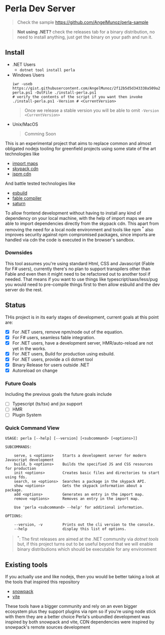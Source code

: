# Perla Dev Server

[esbuild]: https://esbuild.github.io/
[import maps]: https://github.com/WICG/import-maps
[fable compiler]: https://fable.io/
[saturn]: https://saturnframework.org/
[skypack cdn]: https://www.skypack.dev/
[jspm cdn]: https://jspm.org/docs/cdn

> Check the sample https://github.com/AngelMunoz/perla-sample

> **Not using .NET?** check the releases tab for a binary distribution, no need to install anything, just get the binary on your path and run it.

## Install

- .NET Users
    - `dotnet tool install perla`
- Windows Users
    ```pwsh
    iwr -useb https://gist.githubusercontent.com/AngelMunoz/2f12b5d5d343338a509a216868d2bc2e/raw/3602e5b7f172af2bbf790fb6e303305ec7442213/install-perla.ps1 -OutFile ./install-perla.ps1
    # verify the contents of the script if you want then invoke
    ./install-perla.ps1 -Version # <CurrentVersion>
    ```
    > Once we release a stable version you will be able to omit `-Version <CurrentVersion>`
- Unix/MacOS
    > Comming Soon   

This is an experimental project that aims to replace common and almost obligated nodejs tooling for greenfield projects using some state of the art technologies like

- [import maps]
- [skypack cdn]
- [jspm cdn]

And battle tested technologies like

- [esbuild]
- [fable compiler]
- [saturn]

To allow frontend development without having to install any kind of dependency on your local machine, with the help of import maps we are able to import dependencies directly from the skypack cdn. This apart from removing the need for a local node environment and tools like npm <sup>\*</sup> also improves security against npm compromised packages, since imports are handled via cdn the code is executed in the browser's sandbox.

### Downsides

This tool assumes you're using standard Html, CSS and Javascript (Fable for F# users), currently there's no plan to support transpilers other than Fable and even then it might need to be refactored out to another tool if needed. That means if you want to use things like typescript/sass/less/pug you would need to pre-compile things first to then allow esbuild and the dev server do the rest.

## Status

THis project is in its early stages of development, current goals at this point are:

- [x] For .NET users, remove npm/node out of the equation.
- [x] For F# users, seamless fable integration.
- [x] For .NET users, have a development server, HMR/auto-reload are not yet in the works.
- [x] For .NET users, Build for production using esbuild.
- [x] For .NET users, provide a cli dotnet tool
- [x] Binary Release for users outside .NET
- [x] Autoreload on change

### Future Goals

Including the previous goals the future goals include

- [ ] Typescript (ts/tsx) and jsx support
- [ ] HMR
- [ ] Plugin System

### Quick Command View
```
USAGE: perla [--help] [--version] [<subcommand> [<options>]]

SUBCOMMANDS:

    serve, s <options>    Starts a development server for modern Javascript development
    build, b <options>    Builds the specified JS and CSS resources for production
    init <options>        Creates basic files and directories to start using fds.
    search, se <options>  Searches a package in the skypack API.
    show <options>        Gets the skypack information about a package.
    add <options>         Generates an entry in the import map.
    remove <options>      Removes an entry in the import map.

    Use 'perla <subcommand> --help' for additional information.

OPTIONS:

    --version, -v         Prints out the cli version to the console.
    --help                display this list of options.
```

> <sup>\*</sup>: The first releases are aimed at the .NET community via _dotnet tools_ but, if this project turns out to be useful beyond that we will enable binary distributions which should be executable for any environment


## Existing tools

If you actually use and like nodejs, then you would be better taking a look at the tools that inspired this repository

- [snowpack](https://www.snowpack.dev/)
- [vite](https://vitejs.dev/)

These tools have a bigger community and rely on an even bigger ecosystem plus they support plugins via npm so if you're using node stick with them they are a better choice
Perla's unbundled development was inspired by both snowpack and vite, CDN dependencies were inspired by snowpack's remote sources development



